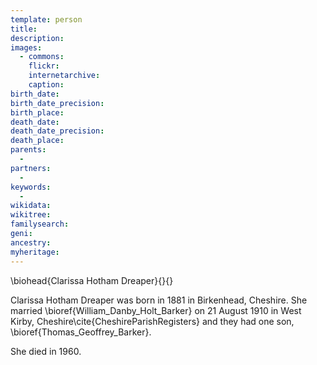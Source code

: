 ```yaml
---
template: person
title:
description:
images:
  - commons: 
    flickr: 
    internetarchive: 
    caption: 
birth_date: 
birth_date_precision: 
birth_place: 
death_date: 
death_date_precision: 
death_place: 
parents:
  - 
partners:
  - 
keywords:
  - 
wikidata: 
wikitree: 
familysearch: 
geni: 
ancestry: 
myheritage: 
---
```

\biohead{Clarissa Hotham Dreaper}{}{}

Clarissa Hotham Dreaper was born in 1881 in Birkenhead, Cheshire.
She married \bioref{William_Danby_Holt_Barker} on 21 August 1910 in West Kirby, Cheshire\cite{CheshireParishRegisters} and they had one son, \bioref{Thomas_Geoffrey_Barker}.

She died in 1960.
